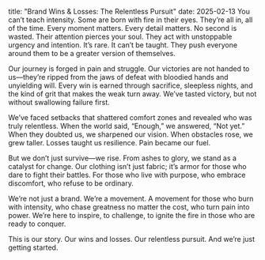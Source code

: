 title: "Brand Wins & Losses: The Relentless Pursuit"
date: 2025-02-13
You can’t teach intensity. Some are born with fire in their eyes. They’re all in, all of the time. Every moment matters. Every detail matters. No second is wasted. Their attention pierces your soul. They act with unstoppable urgency and intention. It’s rare. It can’t be taught. They push everyone around them to be a greater version of themselves.

Our journey is forged in pain and struggle. Our victories are not handed to us—they’re ripped from the jaws of defeat with bloodied hands and unyielding will. Every win is earned through sacrifice, sleepless nights, and the kind of grit that makes the weak turn away. We’ve tasted victory, but not without swallowing failure first.

We’ve faced setbacks that shattered comfort zones and revealed who was truly relentless. When the world said, “Enough,” we answered, “Not yet.” When they doubted us, we sharpened our vision. When obstacles rose, we grew taller. Losses taught us resilience. Pain became our fuel.

But we don’t just survive—we rise. From ashes to glory, we stand as a catalyst for change. Our clothing isn’t just fabric; it’s armor for those who dare to fight their battles. For those who live with purpose, who embrace discomfort, who refuse to be ordinary.

We’re not just a brand. We’re a movement. A movement for those who burn with intensity, who chase greatness no matter the cost, who turn pain into power. We’re here to inspire, to challenge, to ignite the fire in those who are ready to conquer.

This is our story. Our wins and losses. Our relentless pursuit. And we’re just getting started.
